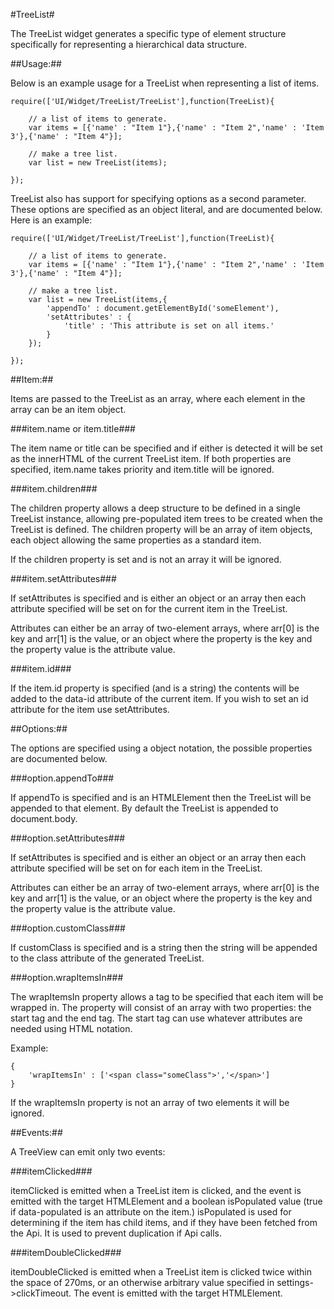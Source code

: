 #TreeList#

The TreeList widget generates a specific type of element structure specifically for
representing a hierarchical data structure.

##Usage:##

Below is an example usage for a TreeList when representing a list of items.

	require(['UI/Widget/TreeList/TreeList'],function(TreeList){
	
		// a list of items to generate.
		var items = [{'name' : "Item 1"},{'name' : "Item 2",'name' : 'Item 3'},{'name' : "Item 4"}];
	
		// make a tree list.
		var list = new TreeList(items);
	
	});

TreeList also has support for specifying options as a second parameter. These options are
specified as an object literal, and are documented below. Here is an example:

	require(['UI/Widget/TreeList/TreeList'],function(TreeList){
	
		// a list of items to generate.
		var items = [{'name' : "Item 1"},{'name' : "Item 2",'name' : 'Item 3'},{'name' : "Item 4"}];
	
		// make a tree list.
		var list = new TreeList(items,{
			'appendTo' : document.getElementById('someElement'),
			'setAttributes' : {
				'title' : 'This attribute is set on all items.'
			}
		});
	
	});

##Item:##

Items are passed to the TreeList as an array, where each element in the array can be an item object.

###item.name or item.title###

The item name or title can be specified and if either is detected it will be set as the innerHTML of
the current TreeList item. If both properties are specified, item.name takes priority and item.title 
will be ignored.

###item.children###

The children property allows a deep structure to be defined in a single TreeList instance, allowing 
pre-populated item trees to be created when the TreeList is defined. The children property will be an
array of item objects, each object allowing the same properties as a standard item.

If the children property is set and is not an array it will be ignored.

###item.setAttributes###

If setAttributes is specified and is either an object or an array then each attribute specified will be 
set on for the current item in the TreeList.

Attributes can either be an array of two-element arrays, where arr[0] is the key and arr[1] is the value, 
or an object where the property is the key and the property value is the attribute value.

###item.id###

If the item.id property is specified (and is a string) the contents will be added to the data-id attribute
of the current item. If you wish to set an id attribute for the item use setAttributes.

##Options:##

The options are specified using a object notation, the possible properties are documented below.

###option.appendTo###

If appendTo is specified and is an HTMLElement then the TreeList will be appended to that element. By default
the TreeList is appended to document.body.

###option.setAttributes###

If setAttributes is specified and is either an object or an array then each attribute specified will be 
set on for each item in the TreeList.

Attributes can either be an array of two-element arrays, where arr[0] is the key and arr[1] is the value, 
or an object where the property is the key and the property value is the attribute value.

###option.customClass###

If customClass is specified and is a string then the string will be appended to the class attribute of the 
generated TreeList.

###option.wrapItemsIn###

The wrapItemsIn property allows a tag to be specified that each item will be wrapped in. The property
will consist of an array with two properties: the start tag and the end tag. The start tag can use whatever
attributes are needed using HTML notation.

Example:

	{
		'wrapItemsIn' : ['<span class="someClass">','</span>']
	}

If the wrapItemsIn property is not an array of two elements it will be ignored.

##Events:##

A TreeView can emit only two events:

###itemClicked###

itemClicked is emitted when a TreeList item is clicked, and the event is emitted with the target HTMLElement
and a boolean isPopulated value (true if data-populated is an attribute on the item.) isPopulated is used
for determining if the item has child items, and if they have been fetched from the Api. It is used to prevent
duplication if Api calls.

###itemDoubleClicked###

itemDoubleClicked is emitted when a TreeList item is clicked twice within the space of 270ms, or an otherwise 
arbitrary value specified in settings->clickTimeout. The event is emitted with the target HTMLElement.